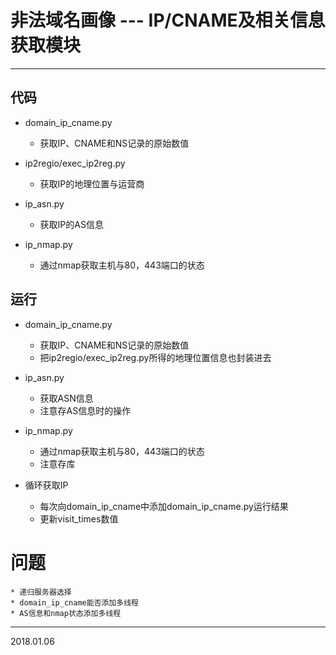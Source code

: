 # 非法域名画像 --- IP/CNAME及相关信息获取模块

------

## 代码

* domain_ip_cname.py   
    * 获取IP、CNAME和NS记录的原始数值

* ip2regio/exec_ip2reg.py
    * 获取IP的地理位置与运营商

* ip_asn.py
    * 获取IP的AS信息

* ip_nmap.py
    * 通过nmap获取主机与80，443端口的状态
            
## 运行

* domain_ip_cname.py   
    * 获取IP、CNAME和NS记录的原始数值
    * 把ip2regio/exec_ip2reg.py所得的地理位置信息也封装进去
    
* ip_asn.py
    * 获取ASN信息
    * 注意存AS信息时的操作
    
* ip_nmap.py
    * 通过nmap获取主机与80，443端口的状态
    * 注意存库

* 循环获取IP
    * 每次向domain_ip_cname中添加domain_ip_cname.py运行结果
    * 更新visit_times数值

# 问题
    * 递归服务器选择
    * domain_ip_cname能否添加多线程
    * AS信息和nmap状态添加多线程
    
    
---
2018.01.06
        
